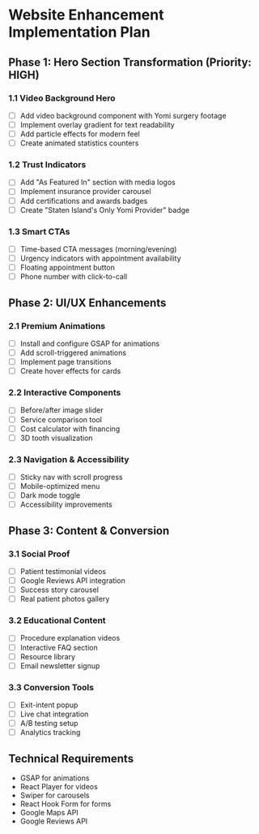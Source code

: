# Website Enhancement Implementation Plan

## Phase 1: Hero Section Transformation (Priority: HIGH)

### 1.1 Video Background Hero
- [ ] Add video background component with Yomi surgery footage
- [ ] Implement overlay gradient for text readability
- [ ] Add particle effects for modern feel
- [ ] Create animated statistics counters

### 1.2 Trust Indicators
- [ ] Add "As Featured In" section with media logos
- [ ] Implement insurance provider carousel
- [ ] Add certifications and awards badges
- [ ] Create "Staten Island's Only Yomi Provider" badge

### 1.3 Smart CTAs
- [ ] Time-based CTA messages (morning/evening)
- [ ] Urgency indicators with appointment availability
- [ ] Floating appointment button
- [ ] Phone number with click-to-call

## Phase 2: UI/UX Enhancements

### 2.1 Premium Animations
- [ ] Install and configure GSAP for animations
- [ ] Add scroll-triggered animations
- [ ] Implement page transitions
- [ ] Create hover effects for cards

### 2.2 Interactive Components
- [ ] Before/after image slider
- [ ] Service comparison tool
- [ ] Cost calculator with financing
- [ ] 3D tooth visualization

### 2.3 Navigation & Accessibility
- [ ] Sticky nav with scroll progress
- [ ] Mobile-optimized menu
- [ ] Dark mode toggle
- [ ] Accessibility improvements

## Phase 3: Content & Conversion

### 3.1 Social Proof
- [ ] Patient testimonial videos
- [ ] Google Reviews API integration
- [ ] Success story carousel
- [ ] Real patient photos gallery

### 3.2 Educational Content
- [ ] Procedure explanation videos
- [ ] Interactive FAQ section
- [ ] Resource library
- [ ] Email newsletter signup

### 3.3 Conversion Tools
- [ ] Exit-intent popup
- [ ] Live chat integration
- [ ] A/B testing setup
- [ ] Analytics tracking

## Technical Requirements
- GSAP for animations
- React Player for videos
- Swiper for carousels
- React Hook Form for forms
- Google Maps API
- Google Reviews API